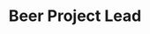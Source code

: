 ---
layout: post
weight: 100
name: Josh Donaldson
title: Beer Project Lead
status: executive
img: /assets/images/members/josh.jpg
email: donaldson.josh.96@gmail.com
biography: >
  Joshua Donaldson is a 3rd year chemical engineering student at UBC. Josh is a project lead at UBC Envision where he is working to design a fully-automated brewing system that can be controlled by your phone! Josh has been passionate about entrepreneurship since a young age when he started his own freelance media company. 
linkedin: https://www.linkedin.com/in/joshua-donaldson-34289245/
---